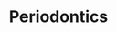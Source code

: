 ---
templateKey: specialties-page
language: en
title: Periodontics
redirects: /especialidades/periodoncia/

# Hero Section
hero:
  display: true
  type: default
  image: /img/hero-periodonthics.jpg
  parallax: false
  title: >
    <span class="bebas" style="font-family:Bebas Neue Bold;color:white;font-weight:lighter">PERIODONTICS</span>
  indicator: false
  halfSize: true

# Heading Section
specialtiesHeading:
  display: true
  img: /img/icon-periodontics.jpg
  content: The main cause of Periodontitis is dental plaque, an accumulation of food debris and bacteria that is deposited on the surface of teeth and gums when the person lacks an adequate oral hygiene technique.

# Aside section
paragraphSection:
  body: >
    <p>This Dental Specialty is focusing in the prevention, diagnosis and treatment of all infectious diseases <em>(GINGIVITIS and PERIODONTITIS)</em> that attack the teeth fixation apparatus: gums, alveolar bone, cement and periodontal ligament, and which are responsible for up to 80 % of dental losses in subjects over 35 years. <strong>It is not enough with have healthy teeth, the health of the gums is as or more important than staying caries free.</strong></p>
    <p><strong>Usually, treatment involves the elimination and control of local infectious irritants such as bacterial plaque and dental calculus</strong> through deep tartrectomies <em>(cleanings)</em> and the teaching of proper oral hygiene techniques. In more advanced cases, it is usually necessary to implement more complex surgical procedures that involve scaling&nbsp;and&nbsp;root planing, periodontal flaps, bone grafts, membranes placement and the so-called GUIDED TISSUE REGENERATION.</p>
    <p><strong>Periodontal disease is almost always asymptomatic in its early stages, which is why it is so dangerous and destructive</strong>. When the first signs such as brushing bleeding, tooth separation and dental mobility appear, we are generally in the presence of advanced phases of it. <strong>Without specialized treatment all the support bone is lost and then the teeth will loosen and fall </strong><strong><br /> irremedibly</strong><strong>.</strong></p>
    <p>Another additional benefit of this Specialty is that we can obtain from the so-called PERIODONTAL PLASTIC SURGERY that includes a set of techniques that allow the Dentist <strong>to modify the gum's contour, thickness and shape</strong>, achieving invaluable aesthetic effects for patients. Generally this type of surgery is complementary to treatments of Orthodontics, Whitening and Dental Aesthetics.</p>     
  image: /img/aside-periodontics.jpg

# Quote Section
quote:
  title: ''
  body: >
    Current scientific evidence links periodontal diseases with other systemic diseases such as diabetes, chronic obstructive pulmonary disease, pneumonia, rheumatoid arthritis, kidney failure, obesity, metabolic syndrome, ischemic cardiovascular disease and pregnancy disorders.
  author: Dr. Javier Martínez Téllez
  footer:
    position: General Dentist - Periodontist
    clinic: DENTAL VIP, Especialidades Odontológicas s.c.

# Parallax Section
plainParallax:
  image: /img/parallax-periodontics.jpg

# Faq Section
faq:
  title:  Frequently Asked Questions
  blocks:
    - questions:
        - question: How is a healthy gum?
          answer: >
            <p>Under normal conditions, the gum is fine, thin, resilient, firmly adhered to the underlying bone tissue and arranged in such a way that its contours faithfully the cervical surface of the teeth, forming a well-defined scalloping. It must cover the entire root, be coral pink and have a pointed surface texture very similar to the peel of an orange.</p>

        - question: How are periodontal diseases classified?
          answer: >
            <p>Although its scientific classification is extremely extensive and complex, it would suffice to know that of all periodontal diseases, gingivitis is the most common, mild and with best prognosis, since its evolution only affects the marginal gum and its damage is completely reversible. But if it is not treated on time, it advances and attacks the alveolar bone, causing infection, reabsorption and loss of it <em>(periodontitis)</em> with formation of periodontal sacs, pus and recession of the gum. When losing their support bone, the teeth gradually loosen until falling. Although periodontitis can be localized or generalized, chronic, aggressive, necrotizing, associated with systemic diseases, drugs, endo-periodontal lesions or other acquired conditions, the most important thing is that the Specialist knows to recognize to which of the variants he faces to be able to establish an adequate and effective periodontal treatment that offers the greatest chance of success.</p>

        - question: What are their causes?
          answer: >
            <p>They are essentially of bacterial etiology. Although the accumulation of dental plaque on the teeth is decisive for the onset and progression of periodontal disease, its severity and response to treatment will be the result of the interaction of a large number of modifying, contributing and/or predisposing factors. So, in the end, we can say that it is a pathology of multifactorial origin.</p>

        - question: At what age do they usually appear?
          answer: >
            <p>With the exception of gingivitis, periodontal diseases are rarely diagnosed before 15 years old, although to do it is under forms very severe and aggressive that seriously threaten teething, and even the general health of the child. They usually appear in adults, starting their first manifestations at an early age, around 25 years old. The younger the individual is at the time of appearing, the more severe their evolution will probably be and complex their treatment. There is no doubt that the incidence of periodontopathies is directly proportional to the age of people.</p>

        - question: What other factors can trigger them?
          answer: >
            <p>Tobacco, alcohol and stress. Also some medications and systemic diseases such as diabetes, osteoporosis or severe immunosuppression states. Defective, over-contoured or poorly adjusted restorations, crooked or crowded teeth <em>(malocclusions)</em> and poor oral hygiene are also factors that trigger and stimulate the pathogenic potential of periodontal diseases.</p>

        - question: Is there any relationship between periodontal disease and pregnancy?
          answer: >
            <p>Pregnancy causes many hormonal changes that exponentially increase the risk of periodontal disease in women, and this in turn, is associated with preeclampsia, low birth weight and premature birth. Periodontal disease, by suppose a deposit of microorganisms and their toxic products, can trigger a systemic risk response. Therefore, expectant women should always seek immediate care for periodontal disease and thus reduce the risk of pre and postnatal complications.</p>

        - question: How can periodontal diseases be prevented?
          answer: >
            <p>Keeping gums healthy throughout life should not be as difficult as it seems. We only need constancy in the hygiene and care of our mouth, to prevent the formation of calculus and bacterial plaque. In addition, periodic visits to the dentist are essential to achieve a deeper cleaning, especially in those places of difficult access for both, the brushes and dental floss.</p>

        - question: How can I know if my gum is already sick?
          answer: >
            <p>The most obvious signs are spontaneous bleeding or to tooth brushing, the appearance of pus with a bad taste or smell of the mouth, redness or retraction of the gum, change in the position of the teeth, sensitivity, pain and dental mobility. The definitive diagnosis should always be accomplished by the Dentist after performing a thorough clinical examination and a complete radiological study.</p>
        - question: Is periodontal disease curable?
          answer: >
            <p>It depends on the variant. Gingivitis is completely reversible and curable. However, different forms of periodontitis cause irreversible damage to the dental insertion apparatus. Considering the moderate and advanced variants of PD as chronic and controllable entities, but with a high risk of recurrence, it is difficult to speak of total curing. A patient with periodontitis, apart from learning, mastering and conscientiously applying the various oral hygiene techniques, must maintain a regular lifetime control with his Periodontist, to stabilize his condition over time and achieve what we know today as a "reduced but healthy periodontium", a periodontium affected to some extent but with a capacity for regeneration and no evidence of active disease. Under this condition, natural dentition may be preserved for many more years.</p>

        - question: Can I recover lost bone?
          answer: >
            <p>Sometimes the defects produced in the maxillary bone due to periodontal disease have very specific characteristics that enable its bone regeneration. Guided tissue regeneration procedures are applied in different ways, either in the form of filler material, resorbable membranes or with substances derived from organic proteins that stimulate bone growth. These procedures are complex and require a high professional qualification, but we reiterate, they are only possible in some very specific occasions, generally in well-defined vertical defects.</p>
    - questions:
        - question: Is the dental mobility produced by periodontitis reversible?
          answer: >
            <p>Mobility usually persists despite periodontal treatment because, unfortunately, the general level of bone never recovers. The teeth that show mobility at the time of diagnosis could be lost in the short or medium term despite the treatment, and it is the reason that justifies the need for early diagnosis and control of the disease.</p>

        - question: Are antibiotics useful in general therapy?
          answer: >
            <p>Antibiotics are substances capable of eliminating or inactivating bacteria, and periodontal disease as an infection is susceptible to its mechanisms of action. However, and due to their chronic nature, it is not feasible to use them continuously in cases of periodontitis, since their prolonged use would generate bacterial resistance and unacceptable side effects on the organism. Currently, it is recommended to use antibiotics only against the most aggressive variants, in the acute phase, for a well-defined period of time and always with the help of a culture-antibiogram that reveals the most effective drug for each particular situation.</p>

        - question: What is the difference between a tartrectomy and a root planing?
          answer: >
            <p>Prophylaxis, cleaning or tartrectomy are the same thing, they are three terms that are used interchangeably to refer to the professional removal of plaque and supragingival calculus, that one which is visible and that is formed on the exposed surface of the tooth, above the gum. However, in patients with bone loss we must do a much deeper cleaning that eliminates the periodontal sacs, the tartar that is inside them and the infected root cement. This procedure is known as scaling and root planing. Another variant is periodontal curettage, a surgical technique that goes beyond and not only removes infected cement, but also part of the soft tissue of the periodontal pocket&rsquo;s wall. It is a technique that is currently used only in very particular situations.</p>

        - question: How is a periodontal pocket or pathological sac?
          answer: >
            <p>In health conditions, the gum joins the tooth through an epithelial insertion forming a groove <em>(gingival groove)</em> of between 1 and 3 mm deep. A periodontal pocket is a degenerative lesion of the periodontium, an abnormal space <em>(greater than 4 mm)</em> that forms between the gum and the tooth, at the level of the gingival groove, as a result of the constant accumulation of plaque and bacteria below of the gum. Due to its depth, the presence of pathological sacs completely impede the removal of dental plaque by the patient and favors the formation of tartar, the destruction of the supporting bone and the aggravation of periodontal disease.</p>

        - question: What does it consist of and when is a flap surgery indicated?
          answer: >
            <p>A periodontal flap is a gum portion that is surgically separated from the underlying tissues to allow access, visibility and cleanliness of the bone and root surfaces. We could essentially consider it as an open subgingival curettage. It is one of the most used treatments in advanced periodontitis and its basic objectives are to remove calculus and plaque from inaccessible areas, eliminate or reduce periodontal pockets, ensure a more favorable tissue contour and increase the amount of attached gum. In addition, in some patients with severe retractions, exposed roots or mucogingival defects, a flap allows us to move the gum to different positions to correct lesions by default.</p>

        - question: When is a bone graft placed?
          answer: >
            <p>The surgical techniques currently available only allow to graft bone in some types of periodontal lesions and, often, only partially. The unique defects in which the scientific literature has demonstrated the effectiveness of grafts are vertical type lesions <em>(circumscribed defects of 1, 2 or 3 walls) </em>and those of furca in lower molars. Unfortunately, regenerative procedures fail when attempts are made to treat horizontal lesions <em>(the most common in periodontal disease) </em>or any furca defect in the upper molars. Conversely, bone grafts are highly effective in increasing the quantity and quality of bone in the recipient bed as a procedure prior to the placement of dental implants.</p>

        - question: How are gingival recessions or retractions treated?
          answer: >
            <p>The first thing, before performing any type of surgical intervention, is to eliminate the cause that has caused the gum retraction: aggressive brushing, excessive consumption of acidic substances, occlusal trauma, parafunctional habits and/or permanent accumulation of local irritants <em>(plaque bacterial and dental calculus). </em>Then, continuity is given to treatment with mucogingival surgeries such as coronal advancement flaps to &ldquo;stretch&rdquo; the gum and cover the exposed root and/or with sub-epithelial connective grafts taken from the palatine mucosa.</p>

        - question: What is the periodontal support or maintenance phase?
          answer: >
            <p>It is the phase of periodontal therapy during which the disease is monitored to control its etiological and risk factors. It is considered from the clinical point of view, an active therapy, which should have the same professional attention and importance as the initial or attack therapy. Its main objective is to prevent the progression and recurrence of periodontal disease in patients who have been previously treated. It usually requires periodic visits, every 3 months at the beginning, to rule out the presence of local irritants, clinical signs of inflammation and to verify the full mastery over execution of the different oral hygiene techniques.</p>

        - question: What to do if I finally lose some teeth?</strong></p>
          answer: >
            <p>If you went to treatment late or if your periodontitis could not be adequately controlled, you may lose or have lost teeth as a result of it. In that case, it is convenient that you replace them immediately to avoid functional overloads of those ones who still remain in the mouth, a fact that would significantly accelerate the general evolution of the disease. The best way to replace your teeth is by means of fixed prosthesis, since removable devices usually damage the gum and the remaining natural teeth, so they should be placed only if there is no possibility of making a fixed one.</p>

        - question: If I have periodontitis, can I opt for dental implants?
          answer: >
            <p>Of course yes! and it is in fact the ideal alternative, but never in cases of active periodontal disease. First it is necessary to treat and control it so that the implants behave equal and have the same chances of success as in a healthy patient. If we take into account that from the periodontal point of view dental implants are subject to the same risks of infection as natural teeth, we will understand why it is essential, to prevent implants from running the same fate, that a person who has lost their teeth due to failures of oral hygiene be trained and qualified in the techniques of brushing and flossing.</p>

# Clinic Cases
clinicCases:
  title: Periodontics - Clinical Cases
  items:
    - image: /img/clinic-cases-periodontics-en-01-thumb.jpg
      title: > 
        <h6>CONNECTIVE TISSUE GRAFT </h6>
    - image: /img/clinic-cases-periodontics-en-02-thumb.jpg
      title: >
        <h6>GENERALIZED CHRONIC PERIODONTITIS </h6>
    - image: /img/clinic-cases-periodontics-en-03-thumb.jpg
      title: >
        <h6>SUPERIOR DENTAL SPLINTING</h6>
    - image: /img/clinic-cases-periodontics-en-04-thumb.jpg
      title: >
        <h6>1ST PHASE OF THE PERIODONTAL TREATMENT </h6>
    - image: /img/clinic-cases-periodontics-en-05-thumb.jpg
      title: >
        <h6>GINGIVAL RECESSION</h6>
    - image: /img/clinic-cases-periodontics-en-06-thumb.jpg
      title: >
        <h6>ALTERED PASSIVE ERUPTION</h6>
    - image: /img/clinic-cases-periodontics-en-07-thumb.jpg
      title: >
        <h6>PERIODONTAL PLASTIC SURGERY </h6>
    - image: /img/clinic-cases-periodontics-en-08-thumb.jpg
      title: >
        <h6>GINGIVAL GRAFT AND TOTAL CERAMIC CROWN </h6>
    - image: /img/clinic-cases-periodontics-en-09-thumb.jpg
      title: >
        <h6>PRE-IMPLANT BONE REGENERATION</h6>
    - image: /img/clinic-cases-periodontics-en-10-thumb.jpg
      title: >
        <h6>PROPHYLAXIS AND TEETH WHITENING </h6>
    - image: /img/clinic-cases-periodontics-en-11-thumb.jpg 
      title: >
        <h6>RESTORATIONS ON PERIODONTAL DISEASE </h6>
    - image: /img/clinic-cases-periodontics-en-12-thumb.jpg
      title: >
        <h6>CORONAL REPOSITIONING FLAP</h6>
    - image: /img/clinic-cases-periodontics-en-13-thumb.jpg
      title: >
        <h6>ADJUVANT TREATMENT </h6>
    - image: /img/clinic-cases-periodontics-en-14-thumb.jpg
      title: >
        <h6>DRUG-INDUCED GINGIVAL HYPERPLASIA</h6>
    - image: /img/clinic-cases-periodontics-en-15-thumb.jpg
      title: >
        <h6>GINGIVECTOMY</h6>
    - image: /img/clinic-cases-periodontics-en-16-thumb.jpg
      title: >
        <h6>DIASTEMAS BY PERIODONTAL DISEASE </h6>
    - image: /img/clinic-cases-periodontics-en-17-thumb.jpg
      title: >
        <h6>ROUTINE TARTRECTOMY </h6>
    - image: /img/clinic-cases-periodontics-en-18-thumb.jpg
      title: >
        <h6>SUBGINGIVAL CURETTAGE</h6>
    - image: /img/clinic-cases-periodontics-en-19-thumb.jpg
      title: >
        <h6>MELANIC GINGIVAL PIGMENTATIONS </h6>
    - image: /img/clinic-cases-periodontics-en-20-thumb.jpg
      title: >
        <h6>MUCOGINGIVAL SURGERY </h6>
    - image: /img/clinic-cases-periodontics-en-21-thumb.jpg
      title: >
        <h6>POCKET REDUCTION SURGERY</h6>
  lightbox:
    placeholder: ''
    type: ''
    images: 
      - image: /img/clinic-cases-periodontics-en-01.jpg
      - image: /img/clinic-cases-periodontics-en-02.jpg
      - image: /img/clinic-cases-periodontics-en-03.jpg
      - image: /img/clinic-cases-periodontics-en-04.jpg
      - image: /img/clinic-cases-periodontics-en-05.jpg
      - image: /img/clinic-cases-periodontics-en-06.jpg
      - image: /img/clinic-cases-periodontics-en-07.jpg
      - image: /img/clinic-cases-periodontics-en-08.jpg
      - image: /img/clinic-cases-periodontics-en-09.jpg
      - image: /img/clinic-cases-periodontics-en-10.jpg
      - image: /img/clinic-cases-periodontics-en-11.jpg
      - image: /img/clinic-cases-periodontics-en-12.jpg
      - image: /img/clinic-cases-periodontics-en-13.jpg
      - image: /img/clinic-cases-periodontics-en-14.jpg
      - image: /img/clinic-cases-periodontics-en-15.jpg
      - image: /img/clinic-cases-periodontics-en-16.jpg
      - image: /img/clinic-cases-periodontics-en-17.jpg
      - image: /img/clinic-cases-periodontics-en-18.jpg
      - image: /img/clinic-cases-periodontics-en-19.jpg
      - image: /img/clinic-cases-periodontics-en-20.jpg
      - image: /img/clinic-cases-periodontics-en-21.jpg

# Responsive Aside Paragraphs
asides:
  display: false
  sections:
    - align: right
      title: >
        <h3>''</h3>
      content: >
        <p>''</p>
      image: /img/professionals-dr-castor-jose-garaban-povea.png
      footer:
        display: true
        image:
          src: /img/professionals-dr-castor-jose-garaban-povea-studies.jpg
          display: true
        button:
          text: ''
          to: ''
          display: false
  
  
# Testimonial Section
lightQuote:
  color: '#fff'
  display: true
  img:
    ld: /img/quotes-periodontics.jpg
    pt: /img/quotes-periodontics-portrait.jpg
  content: I HAD GONE TO VARIOUS DENTISTS AND NEVER TOLD ME THAT I SUFFERED FROM THE GUMS. AS I KNEW SOMETHING WAS NOT GOING WELL, I VISITED DENTAL VIP IN SEARCH OF A NEW OPINION. THEY MADE ME A COMPLETE RADIOGRAPHIC STUDY AND FOUND ME MODERATE PERIODONTITIS. FORTUNATELY, I AM ALREADY UNDER TREATMENT. "

# Contact Form
form:
  title: Consult Us Right Now!
  img: /img/parallax-form-specialties.png

# Procedures Section
procedures:
  display: true
  title: Give your Health the Value It Deserves!
  procedures:
    - title: Facilities
      to: /en/the-clinic/facilities/
      img: /img/procedures-facilities.jpg
    - title: Technology
      to: /en/the-clinic/technology/
      img: /img/procedures-technology.jpg
    - title: Professional Staff
      to:  /en/professional-staff/
      img: /img/procedures-professionals.png
---